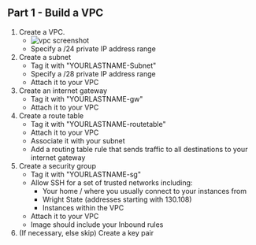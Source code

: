 ## Part 1 - Build a VPC

1. Create a VPC.
   - ![vpc screenshot](~/ceg3120-pittman31/Projects/Project2/ImagesVPC_Screenshot.PNG)
   - Specify a /24 private IP address range
2. Create a subnet
   - Tag it with "YOURLASTNAME-Subnet"
   - Specify a /28 private IP address range
   - Attach it to your VPC
3. Create an internet gateway
   - Tag it with "YOURLASTNAME-gw"
   - Attach it to your VPC
4. Create a route table
   - Tag it with "YOURLASTNAME-routetable"
   - Attach it to your VPC
   - Associate it with your subnet
   - Add a routing table rule that sends traffic to all destinations to your internet gateway
5. Create a security group
   - Tag it with "YOURLASTNAME-sg"
   - Allow SSH for a set of trusted networks including:
     - Your home / where you usually connect to your instances from
     - Wright State (addresses starting with 130.108)
     - Instances within the VPC
   - Attach it to your VPC
   - Image should include your Inbound rules
6. (If necessary, else skip) Create a key pair
